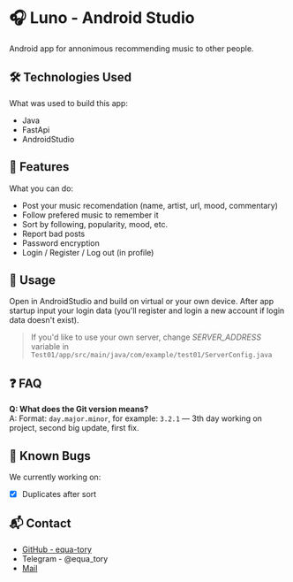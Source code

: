 # 🎧 Luno - Android Studio

Android app for annonimous recommending music to other people.

## 🛠️ Technologies Used
What was used to build this app:
- Java
- FastApi
- AndroidStudio

## 🚀 Features
What you can do:
- Post your music recomendation (name, artist, url, mood, commentary)
- Follow prefered music to remember it
- Sort by following, popularity, mood, etc.
- Report bad posts
- Password encryption
- Login / Register / Log out (in profile)

## 📲 Usage
Open in AndroidStudio and build on virtual or your own device. After app startup input your login data (you'll register and login a new account if login data doesn't exist).
> If you'd like to use your own server, change *SERVER_ADDRESS* variable in `Test01/app/src/main/java/com/example/test01/ServerConfig.java`

## ❓ FAQ
**Q: What does the Git version means?**  
A: Format: `day.major.minor`, for example: `3.2.1` — 3th day working on project, second big update, first fix.

## 🐞 Known Bugs
We currently working on:
- [x] Duplicates after sort

## 📬 Contact
* [GitHub - equa-tory](https://github.comequa-tory/)
* Telegram - @equa_tory
* [Mail](mailto:thesuspect9980@gmail.com)